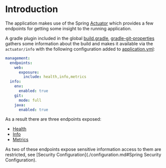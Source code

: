 # Introduction

The application makes use of the Spring [Actuator](https://docs.spring.io/spring-boot/docs/current/reference/htmlsingle/#actuator) which provides
a few endpoints for getting some insight to the running application.

A gradle plugin included in the global [build.gradle](../../../build.gradle), [gradle-git-properties](https://github.com/n0mer/gradle-git-properties)
gathers some information about the build and makes it available via the `actuator/info` with the following configuration
added to [application.yml](../rbac-rest-api/src/main/resources/application.yml):

```yaml
management:
  endpoints:
    web:
      exposure:
        include: health,info,metrics
  info:
    env:
      enabled: true
    git:
      mode: full
    java:
      enabled: true
```

As a result there are three endpoints exposed:

* [Health](http://127.0.0.1:9081/actuator/health)
* [Info](http://127.0.0.1:9081/actuator/info)
* [Metrics](http://127.0.0.1:9081/actuator/info)

As two of these endpoints expose sensitive information access to them are restricted, see [Security Configuration](./configuration.md#Spring Security Configuration).
